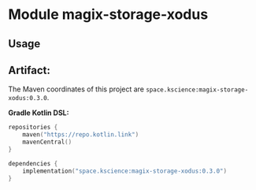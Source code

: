 # Module magix-storage-xodus



## Usage

## Artifact:

The Maven coordinates of this project are `space.kscience:magix-storage-xodus:0.3.0`.

**Gradle Kotlin DSL:**
```kotlin
repositories {
    maven("https://repo.kotlin.link")
    mavenCentral()
}

dependencies {
    implementation("space.kscience:magix-storage-xodus:0.3.0")
}
```
